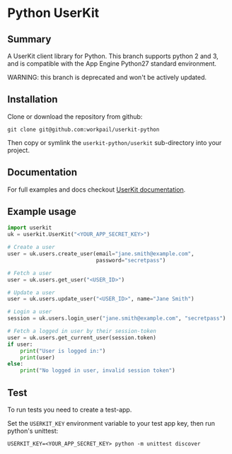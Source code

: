 # Python UserKit

## Summary
A UserKit client library for Python. This branch supports python 2 and
3, and is compatible with the App Engine Python27 standard environment.

WARNING: this branch is deprecated and won't be actively updated.

## Installation

Clone or download the repository from github:
```
git clone git@github.com:workpail/userkit-python
```
Then copy or symlink the `userkit-python/userkit` sub-directory into
your project.

## Documentation

For full examples and docs checkout [UserKit documentation][userkit-docs].

## Example usage

```python
import userkit
uk = userkit.UserKit("<YOUR_APP_SECRET_KEY>")

# Create a user
user = uk.users.create_user(email="jane.smith@example.com",
                            password="secretpass")

# Fetch a user
user = uk.users.get_user("<USER_ID>")

# Update a user
user = uk.users.update_user("<USER_ID>", name="Jane Smith")

# Login a user
session = uk.users.login_user("jane.smith@example.com", "secretpass")

# Fetch a logged in user by their session-token
user = uk.users.get_current_user(session.token)
if user:
    print("User is logged in:")
    print(user)
else:
    print("No logged in user, invalid session token")
```

## Test

To run tests you need to create a test-app.

Set the `USERKIT_KEY` environment variable to your test app key, then
run python's unittest:
```
USERKIT_KEY=<YOUR_APP_SECRET_KEY> python -m unittest discover
```


[userkit-docs]: https://docs.userkit.io
